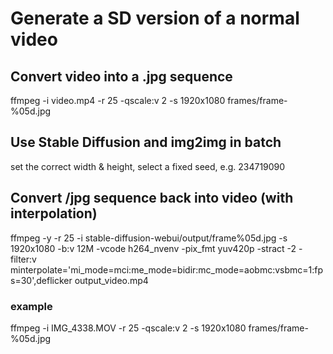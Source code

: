 # Generate a SD version of a normal video


## Convert video into a .jpg sequence
ffmpeg -i video.mp4 -r 25 -qscale:v 2 -s 1920x1080 frames/frame-%05d.jpg

## Use Stable Diffusion and img2img in batch
set the correct width & height, select a fixed seed, e.g. 234719090

## Convert /jpg sequence back into video (with interpolation)
ffmpeg -y -r 25 -i stable-diffusion-webui/output/frame%05d.jpg -s  1920x1080 -b:v 12M -vcode h264_nvenv -pix_fmt yuv420p -stract -2 -filter:v minterpolate='mi_mode=mci:me_mode=bidir:mc_mode=aobmc:vsbmc=1:fps=30',deflicker output_video.mp4

### example
ffmpeg -i IMG_4338.MOV -r 25 -qscale:v 2 -s 1920x1080 frames/frame-%05d.jpg
